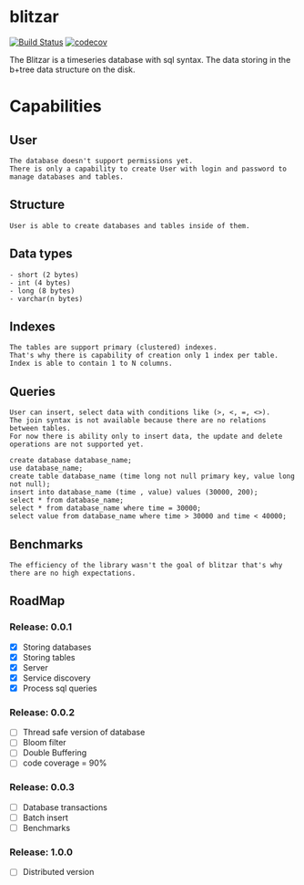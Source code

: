 # blitzar
[![Build Status](https://travis-ci.org/toxa108/blitzar.svg?branch=master)](https://travis-ci.org/toxa108/blitzar)
[![codecov](https://codecov.io/gh/toxa108/blitzar/branch/master/graph/badge.svg)](https://codecov.io/gh/toxa108/blitzar)

The Blitzar is a timeseries database with sql syntax. 
The data storing in the b+tree data structure on the disk. 

Capabilities
======

User
------
```
The database doesn't support permissions yet.
There is only a capability to create User with login and password to manage databases and tables. 
```

Structure
------
```
User is able to create databases and tables inside of them.
```

Data types
------
```
- short (2 bytes)
- int (4 bytes)
- long (8 bytes)
- varchar(n bytes)
```

Indexes
------
```
The tables are support primary (clustered) indexes. 
That's why there is capability of creation only 1 index per table. Index is able to contain 1 to N columns. 
```

Queries
------
```
User can insert, select data with conditions like (>, <, =, <>). 
The join syntax is not available because there are no relations between tables. 
For now there is ability only to insert data, the update and delete operations are not supported yet.

create database database_name;
use database_name;
create table database_name (time long not null primary key, value long not null);
insert into database_name (time , value) values (30000, 200);
select * from database_name;
select * from database_name where time = 30000;
select value from database_name where time > 30000 and time < 40000;
```

Benchmarks
------
```
The efficiency of the library wasn't the goal of blitzar that's why there are no high expectations.
``` 

## RoadMap

### Release: 0.0.1
- [x]  Storing databases
- [x]  Storing tables
- [x]  Server
- [x]  Service discovery
- [x]  Process sql queries

### Release: 0.0.2

- [ ]  Thread safe version of database
- [ ]  Bloom filter
- [ ]  Double Buffering
- [ ]  code coverage = 90% 

### Release: 0.0.3

- [ ]  Database transactions
- [ ]  Batch insert
- [ ]  Benchmarks

### Release: 1.0.0

- [ ]  Distributed version

